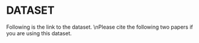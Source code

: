 # DATASET
Following is the link to the dataset. \nPlease cite the following two papers if you are using this dataset.
